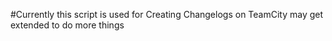 #Currently this script is used for Creating Changelogs on TeamCity may get extended to do more things

